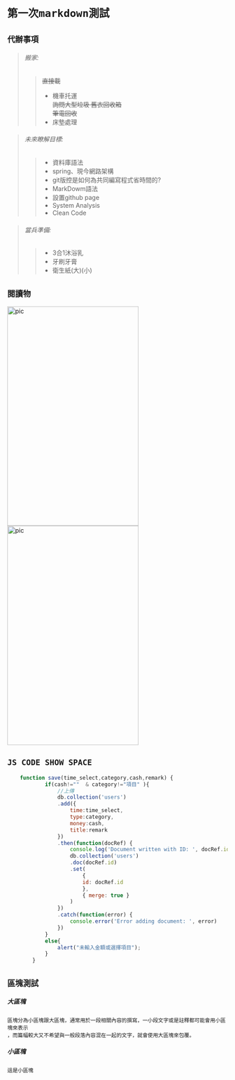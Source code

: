# `第一次markdown測試`
## `代辦事項`
>###### 搬家:
>>~~直接載~~  
>>* 機車托運  
>>~~詢問大型垃圾 舊衣回收箱~~  
>>~~筆電回收~~  
>>* 床墊處理  

>###### 未來瞭解目標:
>>* 資料庫語法  
>>* spring、現今網路架構  
>>* git版控是如何為共同編寫程式省時間的?  
>>* MarkDowm語法  
>>* 設置github page  
>>* System Analysis
>>* Clean Code 

>###### 當兵準備:
>>* 3合1沐浴乳  
>>* 牙刷牙膏  
>>* 衛生紙(大)(小)  

## `閱讀物`
 <!-- ![image]( https://github.com/KennyChung2000/Other-file/blob/main/README_PIC/2127237449.webp "MarkDown") -->
 <!-- <img src=https://github.com/KennyChung2000/Other-file/blob/main/README_PIC/2127237449.webp  width = "100" height = "100" alt="pic" align=center /> -->
 <img src=https://ithelp.ithome.com.tw/upload/images/20210919/200019765tqejxO3mC.png  width = "300" height = "500" alt="pic" align=center /><img src=https://ithelp.ithome.com.tw/upload/images/20210921/20001976eyDoHUDsDB.png  width = "300" height = "500" alt="pic" align=center />

## `JS CODE SHOW SPACE`
```js
    function save(time_select,category,cash,remark) {                                                                                                                      
            if(cash!=""  & category!="項目" ){
                //上傳
                db.collection('users')                                                  
                .add({
                    time:time_select,
                    type:category,
                    money:cash,
                    title:remark
                })
                .then(function(docRef) {
                    console.log('Document written with ID: ', docRef.id)
                    db.collection('users')
                    .doc(docRef.id)
                    .set(
                        {
                        id: docRef.id
                        },
                        { merge: true }
                    )
                })
                .catch(function(error) {
                    console.error('Error adding document: ', error)
                })
            }
            else{
                alert("未輸入金額或選擇項目");
            }
        }
```
## `區塊測試`
##### 大區塊
    區塊分為小區塊跟大區塊，通常用於一段相關內容的撰寫，一小段文字或是註釋都可能會用小區塊來表示
    ，而篇幅較大又不希望與一般段落內容混在一起的文字，就會使用大區塊來包覆。
##### 小區塊
`這是小區塊`